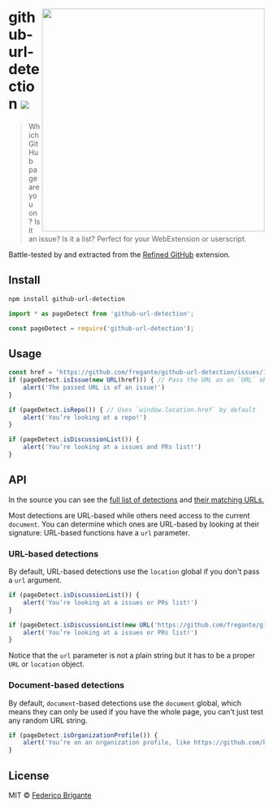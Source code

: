 # <img width="438" align="right" src="https://user-images.githubusercontent.com/1402241/81425503-01b4d800-9158-11ea-9406-484a1ff37968.png"> github-url-detection [![][badge-gzip]][link-bundlephobia]

[badge-gzip]: https://img.shields.io/bundlephobia/minzip/github-url-detection.svg?label=gzipped
[link-bundlephobia]: https://bundlephobia.com/result?p=github-url-detection

> Which GitHub page are you on? Is it an issue? Is it a list? Perfect for your WebExtension or userscript.

Battle-tested by and extracted from the [Refined GitHub](https://github.com/sindresorhus/refined-github) extension.

## Install

```sh
npm install github-url-detection
```

```js
import * as pageDetect from 'github-url-detection';
```

```js
const pageDetect = require('github-url-detection');
```

## Usage

```js
const href = 'https://github.com/fregante/github-url-detection/issues/1';
if (pageDetect.isIssue(new URL(href))) { // Pass the URL as an `URL` object
	alert('The passed URL is of an issue!')
}

if (pageDetect.isRepo()) { // Uses `window.location.href` by default
	alert('You’re looking at a repo!')
}

if (pageDetect.isDiscussionList()) {
	alert('You’re looking at a issues and PRs list!')
}
```

## API

In the source you can see the [full list of detections](https://www.unpkg.com/browse/github-url-detection@latest/esm/index.d.ts) and [their matching URLs.](https://github.com/fregante/github-url-detection/blob/master/index.ts)

Most detections are URL-based while others need access to the current `document`. You can determine which ones are URL-based by looking at their signature: URL-based functions have a `url` parameter.

### URL-based detections

By default, URL-based detections use the `location` global if you don't pass a `url` argument.

```js
if (pageDetect.isDiscussionList()) {
	alert('You’re looking at a issues or PRs list!')
}
```

```js
if (pageDetect.isDiscussionList(new URL('https://github.com/fregante/github-url-detection/pulls'))) {
	alert('You’re looking at a issues or PRs list!')
}
```

Notice that the `url` parameter is not a plain string but it has to be a proper `URL` or `location` object.

### Document-based detections

By default, `document`-based detections use the `document` global, which means they can only be used if you have the whole page, you can't just test any random URL string.


```js
if (pageDetect.isOrganizationProfile()) {
	alert('You’re on an organization profile, like https://github.com/babel')
}
```


## License

MIT © [Federico Brigante](https://bfred.it)
